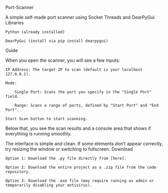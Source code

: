 Port-Scanner

A simple self-made port scanner using Socket Threads and DearPyGui.
Libraries

    Python (already installed)

    DearPyGui (install via pip install dearpygui)

Guide

When you open the scanner, you will see a few inputs:

    IP Address: The target IP to scan (default is your localhost 127.0.0.1).

    Mode:

        Single Port: Scans the port you specify in the "Single Port" field.

        Range: Scans a range of ports, defined by "Start Port" and "End Port".

    Start Scan button to start scanning.

Below that, you see the scan results and a console area that shows if everything is running smoothly.

The interface is simple and clean. If some elements don’t appear correctly, try resizing the window or switching to fullscreen.
Download

    Option 1: Download the .py file directly from [here].

    Option 2: Download the entire project as a .zip file from the code repository.

    Option 3: Download the .exe file (may require running as admin or temporarily disabling your antivirus).
